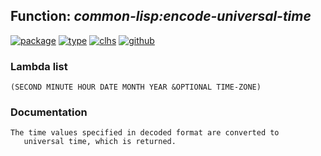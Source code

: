 ## Function: ***common-lisp:encode-universal-time***
[![package](https://img.shields.io/badge/Package-COMMON--LISP-5f9ea0.svg?style=social&colorA=999999)](../) [![type](https://img.shields.io/badge/Type-Function-5f9ea0.svg?style=social&colorA=999999)](../#function) [![clhs](https://img.shields.io/badge/CLHS-ENCODE--UNIVERSAL--TIME-5f9ea0.svg?style=social&colorA=999999)](http://www.lispworks.com/documentation/HyperSpec/Body/f_encode.htm) [![github](https://img.shields.io/badge/GitHub-View_the_source-5f9ea0.svg?style=social&colorA=999999&logo=github)](https://github.com/sbcl/sbcl/blob/master/src/code/time.lisp/) 
### Lambda list
```
(SECOND MINUTE HOUR DATE MONTH YEAR &OPTIONAL TIME-ZONE)
```
### Documentation
```
The time values specified in decoded format are converted to
   universal time, which is returned.
```
